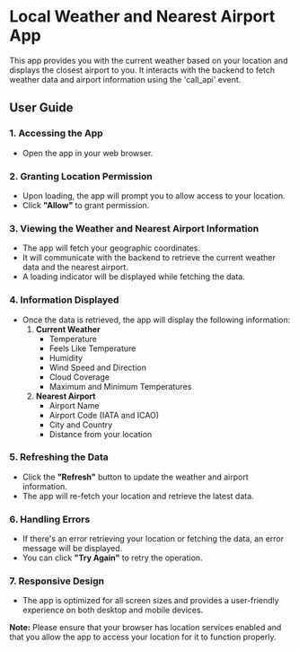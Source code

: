 # Local Weather and Nearest Airport App

This app provides you with the current weather based on your location and displays the closest airport to you. It interacts with the backend to fetch weather data and airport information using the 'call_api' event.

## User Guide

### 1. Accessing the App
   - Open the app in your web browser.

### 2. Granting Location Permission
   - Upon loading, the app will prompt you to allow access to your location.
   - Click **"Allow"** to grant permission.

### 3. Viewing the Weather and Nearest Airport Information
   - The app will fetch your geographic coordinates.
   - It will communicate with the backend to retrieve the current weather data and the nearest airport.
   - A loading indicator will be displayed while fetching the data.

### 4. Information Displayed
   - Once the data is retrieved, the app will display the following information:
     1. **Current Weather**
        - Temperature
        - Feels Like Temperature
        - Humidity
        - Wind Speed and Direction
        - Cloud Coverage
        - Maximum and Minimum Temperatures
     2. **Nearest Airport**
        - Airport Name
        - Airport Code (IATA and ICAO)
        - City and Country
        - Distance from your location

### 5. Refreshing the Data
   - Click the **"Refresh"** button to update the weather and airport information.
   - The app will re-fetch your location and retrieve the latest data.

### 6. Handling Errors
   - If there's an error retrieving your location or fetching the data, an error message will be displayed.
   - You can click **"Try Again"** to retry the operation.

### 7. Responsive Design
   - The app is optimized for all screen sizes and provides a user-friendly experience on both desktop and mobile devices.

**Note:** Please ensure that your browser has location services enabled and that you allow the app to access your location for it to function properly.